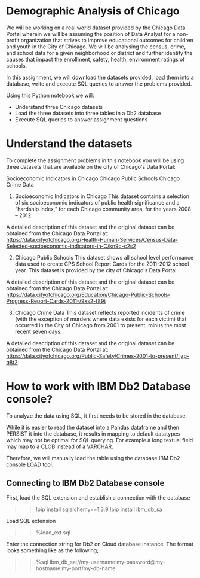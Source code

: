 # Demographic Analysis of Chicago

We will be working on a real world dataset provided by the Chicago Data Portal wherein we will be assuming the position of Data Analyst for a non-profit organization that strives to improve educational outcomes for children and youth in the City of Chicago. We will be analysing the census, crime, and school data for a given neighborhood or district and further identify the causes that impact the enrollment, safety, health, environment ratings of schools.

In this assignment, we will download the datasets provided, load them into a database, write and execute SQL queries to answer the problems provided.

Using this Python notebook we will:

- Understand three Chicago datasets
- Load the three datasets into three tables in a Db2 database
- Execute SQL queries to answer assignment questions

# Understand the datasets

To complete the assignment problems in this notebook you will be using three datasets that are available on the city of Chicago's Data Portal:

Socioeconomic Indicators in Chicago
Chicago Public Schools
Chicago Crime Data

1. Socioeconomic Indicators in Chicago
This dataset contains a selection of six socioeconomic indicators of public health significance and a “hardship index,” for each Chicago community area, for the years 2008 – 2012.

A detailed description of this dataset and the original dataset can be obtained from the Chicago Data Portal at: https://data.cityofchicago.org/Health-Human-Services/Census-Data-Selected-socioeconomic-indicators-in-C/kn9c-c2s2

2. Chicago Public Schools
This dataset shows all school level performance data used to create CPS School Report Cards for the 2011-2012 school year. This dataset is provided by the city of Chicago's Data Portal.

A detailed description of this dataset and the original dataset can be obtained from the Chicago Data Portal at: https://data.cityofchicago.org/Education/Chicago-Public-Schools-Progress-Report-Cards-2011-/9xs2-f89t

3. Chicago Crime Data
This dataset reflects reported incidents of crime (with the exception of murders where data exists for each victim) that occurred in the City of Chicago from 2001 to present, minus the most recent seven days.

A detailed description of this dataset and the original dataset can be obtained from the Chicago Data Portal at: https://data.cityofchicago.org/Public-Safety/Crimes-2001-to-present/ijzp-q8t2

# How to work with IBM Db2 Database console?

To analyze the data using SQL, it first needs to be stored in the database.

While it is easier to read the dataset into a Pandas dataframe and then PERSIST it into the database, it results in mapping to default datatypes which may not be optimal for SQL querying. For example a long textual field may map to a CLOB instead of a VARCHAR.

Therefore, we will manually load the table using the database IBM Db2 console LOAD tool.

## Connecting to IBM Db2 Database console

First, load the SQL extension and establish a connection with the database

>> !pip install sqlalchemy==1.3.9
>> !pip install ibm_db_sa

Load SQL extension

>> %load_ext sql

Enter the connection string for Db2 on Cloud database instance. The format looks something like as the following; 

>> %sql ibm_db_sa://my-username:my-password@my-hostname:my-port/my-db-name
